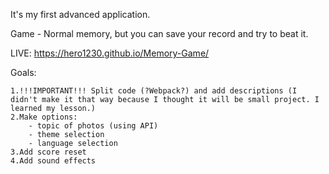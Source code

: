 It's my first advanced application.

Game - Normal memory, but you can save your record and try to beat it.

LIVE: https://hero1230.github.io/Memory-Game/

Goals:

    1.!!!IMPORTANT!!! Split code (?Webpack?) and add descriptions (I didn't make it that way because I thought it will be small project. I learned my lesson.) 
    2.Make options:
        - topic of photos (using API)
        - theme selection
        - language selection	
    3.Add score reset
    4.Add sound effects
